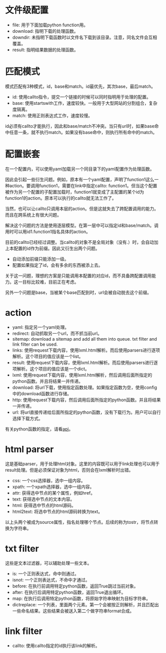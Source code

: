 # 文件级配置 #

* file: 用于下面加载python function用。
* download: 指明下载的处理函数。
* downdir: 未指明下载函数时以文件名下载到该目录。注意，同名文件会互相覆盖。
* result: 指明结果数据的处理函数。

# 匹配模式 #

模式匹配有3种模式，id，base和match。id最优先，其次base，最后match。

* id: 使用callto指令，提交一个链接的时候可以同时指明用于处理的配置。
* base: 使用startswith工作，速度较快。一般用于大型网站的分割组合，复杂度隔离。
* match: 使用正则表达式工作，速度较慢。

id必须有callto才能执行，因此和base/match不冲突。当只有url时，如果base命中任意一条，就不执行match。如果没有base命中，则执行所有命中的match。

# 配置嵌套 #

在一个配置内，可以使用yaml加载另一个同目录下的yaml配置作为处理函数。

因此会引起一些衍生问题。例如，原本有一个yaml配置，声明了function1这么一种action。要调用function1，需要在link中指定callto: function1。但当这个配置被作为另一个配置的子配置加载时，function1就变成了主配置的某个id为function1的action。原本可以执行的callto就无法工作了。

当然，也可以让callto只调用本层的action。但是这就失去了跨配置调用的能力。而且在跨系统上有很大问题。

解决这个问题的方法是使用逐层模型。在第一层中可以指定id和base/match。调用时可以用id1.function1指名具体的action。

目前的callto已经经过调整。当callto的对象不是全局对象（没有.）时，会自动加上本配置的id作为前缀。因此又衍生出两个问题。

* 自动添加前缀只能添加一级。
* 配置如果指定了id，会有多余的东西被添上去。

关于这一问题，理想的方案是只能调用本配置的对应id，而不具备跨配置调用能力。这一目标比较难，目前正在考虑。

另外一个问题是base，当被某个base匹配到时，url会被自动脱去这个前缀。

# action #

* yaml: 指定另一个yaml处理。
* redirect: 自动抓取另一个url，而不抓当前url。
* sitemap: download a sitemap and add all them into queue. txt filter and link filter can be used.
* links: 使用request下载内容，使用lxml.html解析。而后使用parsers进行逐项解析。这个项目的值应该是一个list。
* result: 使用request下载内容，使用lxml.html解析。而后使用parsers进行逐项解析。这个项目的值应该是一个dict。
* lxml: 使用request下载内容，使用lxml.html解析，然后调用后面所指定的python函数。并且将结果一并传递。
* download: 将url下载，使用指定函数处理。如果指定函数为空，使用config中的download函数进行存储。
* http: 使用request下载内容，然后调用后面所指定的python函数。并且将结果一并传递。
* url: 将url直接传递给后面所指定的python函数，没有下载行为。用户可以自行选择下载方式。

有关python函数的指定，请看[api](API.md)。

# html parser #

这是基础parser，用于处理html对象。这里的内容既可以用于link处理也可以用于result处理。但是必须保证对象为html，否则会在lxml解析时出错。

* css: 一个css选择器，选中一组内容。
* xpath: 一个xpath选择器，选中一组内容。
* attr: 获得选中节点的某个属性，例如href。
* text: 获得选中节点的文本内容。
* html: 获得选中节点的html源码。
* html2text: 将选中节点的html源码转换为text。

以上头两个被成为source属性，指名处理哪个节点。后续的称为tostr，将节点转换为字符串。

# txt filter #

这些是文本过滤器，可以辅助处理一些文本。

* is: 一个正则表达式，命中则通过。
* isnot: 一个正则表达式，不命中才通过。
* before: 在执行前调用特定python函数，返回True跳过当前对象。
* after: 在执行后调用特定python函数，返回True退出循环。
* map: 在执行后调用特定python函数，将原始字符串映射为目标字符串。
* dictreplace: 一个列表，里面两个元素。第一个会被按正则解析，并且匹配出一些命名结果。这些结果会被送入第二个做字符串format合成。

# link filter #

* callto: 使用callto指定的id执行该link的解析。
